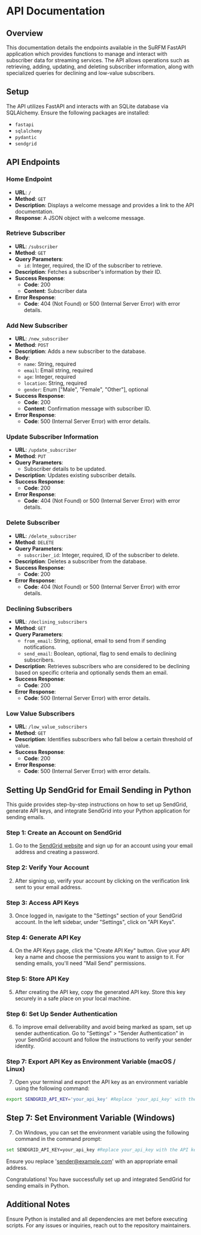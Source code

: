 # API Documentation

## Overview
This documentation details the endpoints available in the SuRFM FastAPI application which provides functions to manage and interact with subscriber data for streaming services. The API allows operations such as retrieving, adding, updating, and deleting subscriber information, along with specialized queries for declining and low-value subscribers.

## Setup
The API utilizes FastAPI and interacts with an SQLite database via SQLAlchemy. Ensure the following packages are installed:

- `fastapi`
- `sqlalchemy`
- `pydantic`
- `sendgrid`

## API Endpoints

### Home Endpoint
- **URL**: `/`
- **Method**: `GET`
- **Description**: Displays a welcome message and provides a link to the API documentation.
- **Response**: A JSON object with a welcome message.

### Retrieve Subscriber
- **URL**: `/subscriber`
- **Method**: `GET`
- **Query Parameters**:
    - `id`: Integer, required, the ID of the subscriber to retrieve.
- **Description**: Fetches a subscriber's information by their ID.
- **Success Response**:
    - **Code**: 200
    - **Content**: Subscriber data
- **Error Response**:
    - **Code**: 404 (Not Found) or 500 (Internal Server Error) with error details.

### Add New Subscriber
- **URL**: `/new_subscriber`
- **Method**: `POST`
- **Description**: Adds a new subscriber to the database.
- **Body**:
    - `name`: String, required
    - `email`: Email string, required
    - `age`: Integer, required
    - `location`: String, required
    - `gender`: Enum ["Male", "Female", "Other"], optional
- **Success Response**:
    - **Code**: 200
    - **Content**: Confirmation message with subscriber ID.
- **Error Response**:
    - **Code**: 500 (Internal Server Error) with error details.

### Update Subscriber Information
- **URL**: `/update_subscriber`
- **Method**: `PUT`
- **Query Parameters**:
    - Subscriber details to be updated.
- **Description**: Updates existing subscriber details.
- **Success Response**:
    - **Code**: 200
- **Error Response**:
    - **Code**: 404 (Not Found) or 500 (Internal Server Error) with error details.

### Delete Subscriber
- **URL**: `/delete_subscriber`
- **Method**: `DELETE`
- **Query Parameters**:
    - `subscriber_id`: Integer, required, ID of the subscriber to delete.
- **Description**: Deletes a subscriber from the database.
- **Success Response**:
    - **Code**: 200
- **Error Response**:
    - **Code**: 404 (Not Found) or 500 (Internal Server Error) with error details.

### Declining Subscribers
- **URL**: `/declining_subscribers`
- **Method**: `GET`
- **Query Parameters**:
    - `from_email`: String, optional, email to send from if sending notifications.
    - `send_email`: Boolean, optional, flag to send emails to declining subscribers.
- **Description**: Retrieves subscribers who are considered to be declining based on specific criteria and optionally sends them an email.
- **Success Response**:
    - **Code**: 200
- **Error Response**:
    - **Code**: 500 (Internal Server Error) with error details.

### Low Value Subscribers
- **URL**: `/low_value_subscribers`
- **Method**: `GET`
- **Description**: Identifies subscribers who fall below a certain threshold of value.
- **Success Response**:
    - **Code**: 200
- **Error Response**:
    - **Code**: 500 (Internal Server Error) with error details.

## Setting Up SendGrid for Email Sending in Python

This guide provides step-by-step instructions on how to set up SendGrid, generate API keys, and integrate SendGrid into your Python application for sending emails.

### Step 1: Create an Account on SendGrid
1. Go to the [SendGrid website](https://sendgrid.com/) and sign up for an account using your email address and creating a password.

### Step 2: Verify Your Account
2. After signing up, verify your account by clicking on the verification link sent to your email address.

### Step 3: Access API Keys
3. Once logged in, navigate to the "Settings" section of your SendGrid account. In the left sidebar, under "Settings", click on "API Keys".

### Step 4: Generate API Key
4. On the API Keys page, click the "Create API Key" button. Give your API key a name and choose the permissions you want to assign to it. For sending emails, you'll need "Mail Send" permissions.

### Step 5: Store API Key
5. After creating the API key, copy the generated API key. Store this key securely in a safe place on your local machine.

### Step 6: Set Up Sender Authentication
6. To improve email deliverability and avoid being marked as spam, set up sender authentication. Go to "Settings" > "Sender Authentication" in your SendGrid account and follow the instructions to verify your sender identity.

### Step 7: Export API Key as Environment Variable (macOS / Linux)
7. Open your terminal and export the API key as an environment variable using the following command:

    
```bash
export SENDGRID_API_KEY='your_api_key' #Replace 'your_api_key' with the API key you generated earlier.
```

## Step 7: Set Environment Variable (Windows)

7. On Windows, you can set the environment variable using the following command in the command prompt:

    
```bash
set SENDGRID_API_KEY=your_api_key #Replace your_api_key with the API key you generated earlier.
```

Ensure you replace 'sender@example.com' with an appropriate email address.

Congratulations! You have successfully set up and integrated SendGrid for sending emails in Python.

## Additional Notes
Ensure Python is installed and all dependencies are met before executing scripts. For any issues or inquiries, reach out to the repository maintainers.


